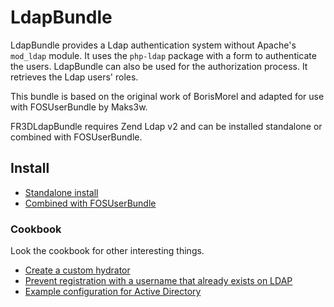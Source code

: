 LdapBundle
==========

LdapBundle provides a Ldap authentication system without Apache's `mod_ldap` module.
It uses the `php-ldap` package with a form to authenticate the users.
LdapBundle can also be used for the authorization process. It retrieves the Ldap users' roles.

This bundle is based on the original work of BorisMorel and adapted for use with FOSUserBundle by Maks3w.

FR3DLdapBundle requires Zend Ldap v2 and can be installed standalone or combined with FOSUserBundle.

Install
-------
* [Standalone install](install/standalone.md)
* [Combined with FOSUserBundle](install/combined_with_fosuser.md)

### Cookbook

Look the cookbook for other interesting things.

- [Create a custom hydrator](cookbook/custom_hydrator.md)
- [Prevent registration with a username that already exists on LDAP](cookbook/validator.md)
- [Example configuration for Active Directory](cookbook/active-directory.md)
